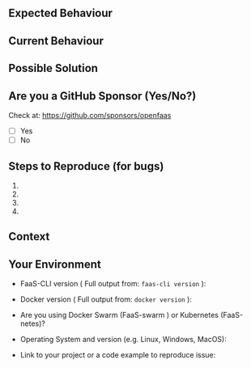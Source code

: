 <!--- Provide a general summary of the issue in the Title above -->

## Expected Behaviour
<!--- If you're describing a bug, tell us what should happen -->
<!--- If you're suggesting a change/improvement, tell us how it should work -->

## Current Behaviour
<!--- If describing a bug, tell us what happens instead of the expected behaviour -->
<!--- If suggesting a change/improvement, explain the difference from current behaviour -->

## Possible Solution
<!--- Not obligatory, but suggest a fix/reason for the bug with details on how you -->
<!--- arrived at your diagnosis, or ideas how to implement the addition or change -->

## Are you a GitHub Sponsor (Yes/No?)

Check at: https://github.com/sponsors/openfaas
- [ ] Yes
- [ ] No

## Steps to Reproduce (for bugs)
<!--- Provide a link to a live example, or an unambiguous set of steps to -->
<!--- reproduce this bug. Include code to reproduce, if relevant -->
1.
2.
3.
4.

## Context
<!--- How has this issue affected you? What are you trying to accomplish? -->
<!--- Providing context helps us come up with a solution that is most useful in the real world -->

## Your Environment
<!--- Include as many relevant details about the environment you experienced the bug in -->
* FaaS-CLI version ( Full output from: `faas-cli version` ):

* Docker version ( Full output from: `docker version` ):

* Are you using Docker Swarm (FaaS-swarm ) or Kubernetes (FaaS-netes)?

* Operating System and version (e.g. Linux, Windows, MacOS):

* Link to your project or a code example to reproduce issue:
